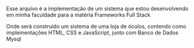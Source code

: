 Esse arquivo é a implementação de um sistema que estou desenvolvendo em minha faculdade para a matéria Frameworks Full Stack

Onde será construido um sistema de uma loja de óculos, contendo como implementações HTML, CSS e JavaScript, junto com Banco de Dados Mysql

 
 
